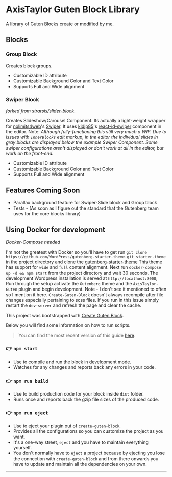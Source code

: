 # AxisTaylor Guten Block Library
A library of Guten Blocks create or modified by me.

## Blocks
### Group Block
Creates block groups.
- Customizable ID attribute
- Customizable Background Color and Text Color
- Supports Full and Wide alignment

### Swiper Block
*forked from [strarsis/slider-block](https://github.com/strarsis/slider-block)*.

Creates Slideshow/Carousel Component. Its actually a light-weight wrapper for [nolimits4web](https://github.com/nolimits4web)'s [Swiper](https://github.com/nolimits4web/swiper). It uses [kidjp85](https://github.com/kidjp85)'s [react-id-swiper](https://github.com/kidjp85/react-id-swiper) component in the editor. Note: *Although fully-functioning this still very much a WIP. Due to issues with `InnerBlocks` edit markup, in the editor the individual slides in gray blocks are displayed below the example Swiper Component. Some swiper configurations aren't displayed or don't work at all in the editor, but work on the front-end.*
- Customizable ID attribute
- Customizable Background Color and Text Color
- Supports Full and Wide alignment

## Features Coming Soon
- Parallax background feature for Swiper-Slide block and Group block
- Tests - (As soon as I figure out the standard that the Gutenberg team uses for the core blocks library)

## Using Docker for development
*Docker-Compose needed*

I'm not the greatest with Docker so you'll have to get run `git clone https://github.com/WordPress/gutenberg-starter-theme.git starter-theme` in the project directory and clone the [gutenberg-starter-theme](https://github.com/WordPress/gutenberg-starter-theme)
This theme has support for `wide` and `full` content alignment. Next run `docker-compose up -d && npm start` from the project directory and wait 30 seconds. The development Wordpress installation is served at `http://localhost:8000`; Run through the setup activate the `Gutenberg` theme and the `AxisTaylor-Guten` plugin and begin development. Note - I don't see it mentioned to often so I mention it here. `Create-Guten-Block` doesn't always recompile after file changes especially pertaining to scss files. If you run in this issue simply restart the `dev-server` and refresh the page and clear the cache. 

This project was bootstrapped with [Create Guten Block](https://github.com/ahmadawais/create-guten-block).

Below you will find some information on how to run scripts.

>You can find the most recent version of this guide [here](https://github.com/ahmadawais/create-guten-block).

### 👉  `npm start`
- Use to compile and run the block in development mode.
- Watches for any changes and reports back any errors in your code.

### 👉  `npm run build`
- Use to build production code for your block inside `dist` folder.
- Runs once and reports back the gzip file sizes of the produced code.

### 👉  `npm run eject`
- Use to eject your plugin out of `create-guten-block`.
- Provides all the configurations so you can customize the project as you want.
- It's a one-way street, `eject` and you have to maintain everything yourself.
- You don't normally have to `eject` a project because by ejecting you lose the connection with `create-guten-block` and from there onwards you have to update and maintain all the dependencies on your own.

---